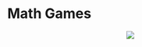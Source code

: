 # Math Games
<p align="center">
  <img src="https://www.roomrecess.com/Pictures/WebExtras/MathGamesTitle.png">
</p>
